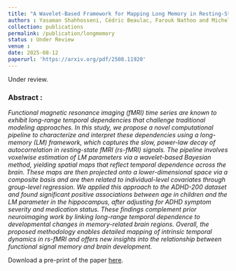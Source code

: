 ```yaml
---
title: "A Wavelet-Based Framework for Mapping Long Memory in Resting-State fMRI: Age-Related Changes in the Hippocampus from the ADHD-200 Datasets"
authors : Yasaman Shahhosseni, Cédric Beaulac, Farouk Nathoo and Michelle F. Miranda
collection: publications
permalink: /publication/longmemory
status : Under Review
venue : 
date: 2025-08-12
paperurl: 'https://arxiv.org/pdf/2508.11920'
---
```


Under review.

### Abstract :

*Functional magnetic resonance imaging (fMRI) time series are known to exhibit long-range temporal dependencies that challenge traditional modeling approaches. In this study, we propose a novel computational pipeline to characterize and interpret these dependencies using a long-memory (LM) framework, which captures the slow, power-law decay of autocorrelation in resting-state fMRI (rs-fMRI) signals. The pipeline involves voxelwise estimation of LM parameters via a wavelet-based Bayesian method, yielding spatial maps that reflect temporal dependence across the brain. These maps are then projected onto a lower-dimensional space via a composite basis and are then related to individual-level covariates through group-level regression. We applied this approach to the ADHD-200 dataset and found significant positive associations between age in children and the LM parameter in the hippocampus, after adjusting for ADHD symptom severity and medication status. These findings complement prior neuroimaging work by linking long-range temporal dependence to developmental changes in memory-related brain regions. Overall, the proposed methodology enables detailed mapping of intrinsic temporal dynamics in rs-fMRI and offers new insights into the relationship between functional signal memory and brain development.*

Download a pre-print of the paper [here](https://cedricbeaulac.github.io/files/longmemory.pdf). 
